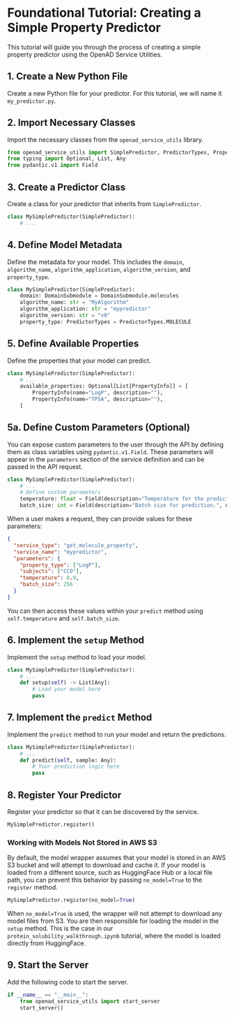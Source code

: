 # Foundational Tutorial: Creating a Simple Property Predictor

This tutorial will guide you through the process of creating a simple property predictor using the OpenAD Service Utilities.

## 1. Create a New Python File

Create a new Python file for your predictor. For this tutorial, we will name it `my_predictor.py`.

## 2. Import Necessary Classes

Import the necessary classes from the `openad_service_utils` library.

```python
from openad_service_utils import SimplePredictor, PredictorTypes, PropertyInfo, DomainSubmodule
from typing import Optional, List, Any
from pydantic.v1 import Field
```

## 3. Create a Predictor Class

Create a class for your predictor that inherits from `SimplePredictor`.

```python
class MySimplePredictor(SimplePredictor):
    # ...
```

## 4. Define Model Metadata

Define the metadata for your model. This includes the `domain`, `algorithm_name`, `algorithm_application`, `algorithm_version`, and `property_type`.

```python
class MySimplePredictor(SimplePredictor):
    domain: DomainSubmodule = DomainSubmodule.molecules
    algorithm_name: str = "MyAlgorithm"
    algorithm_application: str = "mypredictor"
    algorithm_version: str = "v0"
    property_type: PredictorTypes = PredictorTypes.MOLECULE
```

## 5. Define Available Properties

Define the properties that your model can predict.

```python
class MySimplePredictor(SimplePredictor):
    # ...
    available_properties: Optional[List[PropertyInfo]] = [
        PropertyInfo(name="LogP", description=""),
        PropertyInfo(name="TPSA", description=""),
    ]
```

## 5a. Define Custom Parameters (Optional)

You can expose custom parameters to the user through the API by defining them as class variables using `pydantic.v1.Field`. These parameters will appear in the `parameters` section of the service definition and can be passed in the API request.

```python
class MySimplePredictor(SimplePredictor):
    # ...
    # Define custom parameters
    temperature: float = Field(description="Temperature for the prediction.", default=0.7)
    batch_size: int = Field(description="Batch size for prediction.", default=128)
```

When a user makes a request, they can provide values for these parameters:

```json
{
  "service_type": "get_molecule_property",
  "service_name": "mypredictor",
  "parameters": {
    "property_type": ["LogP"],
    "subjects": ["CCO"],
    "temperature": 0.9,
    "batch_size": 256
  }
}
```

You can then access these values within your `predict` method using `self.temperature` and `self.batch_size`.

## 6. Implement the `setup` Method

Implement the `setup` method to load your model.

```python
class MySimplePredictor(SimplePredictor):
    # ...
    def setup(self) -> List[Any]:
        # Load your model here
        pass
```

## 7. Implement the `predict` Method

Implement the `predict` method to run your model and return the predictions.

```python
class MySimplePredictor(SimplePredictor):
    # ...
    def predict(self, sample: Any):
        # Your prediction logic here
        pass
```

## 8. Register Your Predictor

Register your predictor so that it can be discovered by the service.

```python
MySimplePredictor.register()
```

### Working with Models Not Stored in AWS S3

By default, the model wrapper assumes that your model is stored in an AWS S3 bucket and will attempt to download and cache it. If your model is loaded from a different source, such as HuggingFace Hub or a local file path, you can prevent this behavior by passing `no_model=True` to the `register` method.

```python
MySimplePredictor.register(no_model=True)
```

When `no_model=True` is used, the wrapper will not attempt to download any model files from S3. You are then responsible for loading the model in the `setup` method. This is the case in our `protein_solubility_walkthrough.ipynb` tutorial, where the model is loaded directly from HuggingFace.

## 9. Start the Server

Add the following code to start the server.

```python
if __name__ == "__main__":
    from openad_service_utils import start_server
    start_server()

